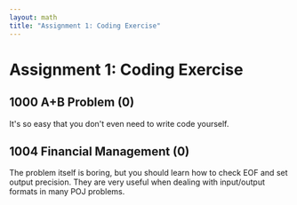 ```yaml
---
layout: math
title: "Assignment 1: Coding Exercise"
---
```


# Assignment 1: Coding Exercise

## 1000 A+B Problem (0)

It's so easy that you don't even need to write code yourself.

## 1004 Financial Management (0)

The problem itself is boring, but you should learn how to check EOF and set output precision. They are very useful when dealing with input/output formats in many POJ problems.